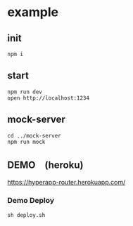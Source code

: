 # example


## init

```
npm i
```

## start

```
npm run dev
open http://localhost:1234
```

## mock-server

```
cd ../mock-server
npm run mock
```

## DEMO　(heroku)
https://hyperapp-router.herokuapp.com/

### Demo Deploy

```
sh deploy.sh
```